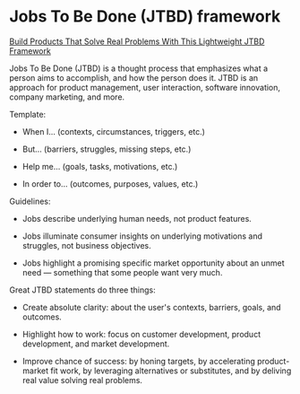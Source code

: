 # Jobs To Be Done (JTBD) framework

[Build Products That Solve Real Problems With This Lightweight JTBD Framework](https://firstround.com/review/build-products-that-solve-real-problems-with-this-lightweight-jtbd-framework/)

Jobs To Be Done (JTBD) is a thought process that emphasizes what a person aims to accomplish, and how the person does it. JTBD is an approach for product management, user interaction, software innovation, company marketing, and more.

Template:

* When I… (contexts, circumstances, triggers, etc.)

* But… (barriers, struggles, missing steps, etc.)

* Help me… (goals, tasks, motivations, etc.)

* In order to… (outcomes, purposes, values, etc.)

Guidelines:

* Jobs describe underlying human needs, not product features.

* Jobs illuminate consumer insights on underlying motivations and struggles, not business objectives.

* Jobs highlight a promising specific market opportunity about an unmet need — something that some people want very much.

Great JTBD statements do three things: 

* Create absolute clarity: about the user's contexts, barriers, goals, and outcomes.

* Highlight how to work: focus on customer development, product development, and market development. 

* Improve chance of success: by honing targets, by accelerating product-market fit work, by leveraging alternatives or substitutes, and by deliving real value solving real problems.
